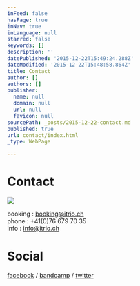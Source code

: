 ```yaml
---
inFeed: false
hasPage: true
inNav: true
inLanguage: null
starred: false
keywords: []
description: ''
datePublished: '2015-12-22T15:49:24.288Z'
dateModified: '2015-12-22T15:48:58.864Z'
title: Contact
author: []
authors: []
publisher:
  name: null
  domain: null
  url: null
  favicon: null
sourcePath: _posts/2015-12-22-contact.md
published: true
url: contact/index.html
_type: WebPage

---
```

# Contact
![](https://the-grid-user-content.s3-us-west-2.amazonaws.com/38631f59-8c61-4349-9cb6-8afb69058a02.jpg)

booking : booking@itrio.ch  
phone : +41(0)76 679 70 35  
info : info@itrio.ch

# Social

[facebook][0] / [bandcamp][1] / [twitter][2]

[0]: http://www.facebook.com/realitrio
[1]: http://itrio.bandcamp.com/
[2]: https://www.twitter.com/itriomusic